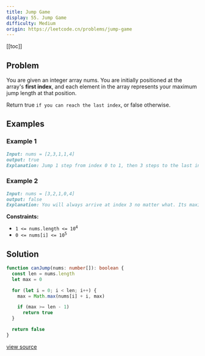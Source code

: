 ```yaml
---
title: Jump Game
display: 55. Jump Game
difficulty: Medium
origin: https://leetcode.cn/problems/jump-game
---
```


[[toc]]

## Problem

You are given an integer array nums. You are initially positioned at the array&#39;s **first index**, and each element in the array represents your maximum jump length at that position.

Return true `if you can reach the last index`, or false otherwise.

## Examples

### Example 1

```md
Input: nums = [2,3,1,1,4]
output: true
Explanation: Jump 1 step from index 0 to 1, then 3 steps to the last index.
```

### Example 2

```md
Input: nums = [3,2,1,0,4]
output: false
Explanation: You will always arrive at index 3 no matter what. Its maximum jump length is 0, which makes it impossible to reach the last index.
```

**Constraints:**

- <code>1 &lt;= nums.length &lt;= 10<sup>4</sup></code>
- <code>0 &lt;= nums[i] &lt;= 10<sup>5</sup></code>

## Solution

```ts
function canJump(nums: number[]): boolean {
  const len = nums.length
  let max = 0

  for (let i = 0; i < len; i++) {
    max = Math.max(nums[i] + i, max)

    if (max >= len - 1)
      return true
  }

  return false
}
```

[view source](https://leetcode.cn/problems/jump-game)
